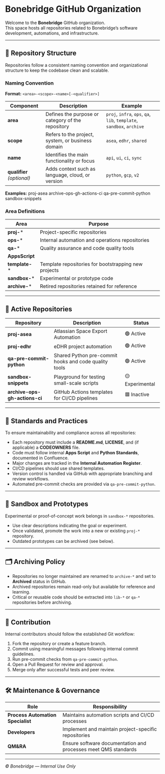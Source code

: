 # Bonebridge GitHub Organization

Welcome to the **Bonebridge** GitHub organization.  
This space hosts all repositories related to Bonebridge’s software development, automations, and infrastructure.

---

## 📁 Repository Structure

Repositories follow a consistent naming convention and organizational structure to keep the codebase clean and scalable.

### Naming Convention

**Format:** `<area>-<scope>-<name>[-<qualifier>]`

| Component | Description | Example |
|------------|-------------|----------|
| **area** | Defines the purpose or category of the repository | `proj`, `infra`, `ops`, `qa`, `lib`, `template`, `sandbox`, `archive` |
| **scope** | Refers to the project, system, or business domain | `asea`, `edhr`, `shared` |
| **name** | Identifies the main functionality or focus | `api`, `ui`, `ci`, `sync` |
| **qualifier** *(optional)* | Adds context such as language, cloud, or version | `python`, `gcp`, `v2` |

**Examples:**
proj-asea
archive-ops-gh-actions-ci
qa-pre-commit-python
sandbox-snippets


### Area Definitions

| Area | Purpose |
|------|----------|
| **proj-*** | Project-specific repositories |
| **ops-*** | Internal automation and operations repositories |
| **qa-*** | Quality assurance and code quality tools |
| **AppsScript** |
| **template-*** | Template repositories for bootstrapping new projects |
| **sandbox-*** | Experimental or prototype code |
| **archive-*** | Retired repositories retained for reference |

---

## 🧭 Active Repositories

| Repository | Description | Status |
|-------------|-------------|---------|
| **proj-asea** | Atlassian Space Export Automation | 🟢 Active |
| **proj-edhr** | eDHR project automation | 🟢 Active |
| **qa-pre-commit-python** | Shared Python pre-commit hooks and code quality tools | 🟢 Active |
| **sandbox-snippets** | Playground for testing small-scale scripts | 🟡 Experimental |
| **archive-ops-gh-actions-ci** | GitHub Actions templates for CI/CD pipelines | 🟥 Inactive |

---

## 🧱 Standards and Practices

To ensure maintainability and compliance across all repositories:

- Each repository must include a **README.md**, **LICENSE**, and (if applicable) a **CODEOWNERS** file.  
- Code must follow internal **Apps Script** and **Python Standards**, documented in Confluence.  
- Major changes are tracked in the **Internal Automation Register**.  
- CI/CD pipelines should use shared templates. 
- Version control is handled via GitHub with appropriate branching and review workflows.  
- Automated pre-commit checks are provided via `qa-pre-commit-python`.

---

## 🧪 Sandbox and Prototypes

Experimental or proof-of-concept work belongs in `sandbox-*` repositories.

- Use clear descriptions indicating the goal or experiment.
- Once validated, promote the work into a new or existing `proj-*` repository.
- Outdated prototypes can be archived (see below).

---

## 🗂️ Archiving Policy

- Repositories no longer maintained are renamed to `archive-*` and set to **Archived** status in GitHub.  
- Archived repositories remain read-only but available for reference and learning.  
- Critical or reusable code should be extracted into `lib-*` or `qa-*` repositories before archiving.

---

## 🤝 Contribution

Internal contributors should follow the established Git workflow:

1. Fork the repository or create a feature branch.
2. Commit using meaningful messages following internal commit guidelines.
3. Run pre-commit checks from `qa-pre-commit-python`.
4. Open a Pull Request for review and approval.
5. Merge only after successful tests and peer review.

---

## 🛠️ Maintenance & Governance

| Role | Responsibility |
|------|----------------|
| **Process Automation Specialist** | Maintains automation scripts and CI/CD processes |
| **Developers** | Implement and maintain project-specific repositories |
| **QM&RA** | Ensure software documentation and processes meet QMS standards |

---

*© Bonebridge — Internal Use Only*
